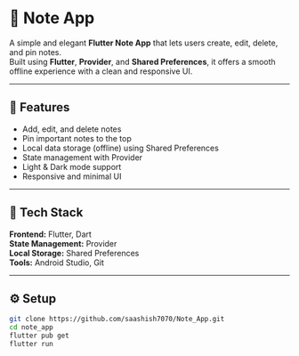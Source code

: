 # 📝 Note App

A simple and elegant **Flutter Note App** that lets users create, edit, delete, and pin notes.  
Built using **Flutter**, **Provider**, and **Shared Preferences**, it offers a smooth offline experience with a clean and responsive UI.

---

## 🚀 Features
- Add, edit, and delete notes  
- Pin important notes to the top  
- Local data storage (offline) using Shared Preferences  
- State management with Provider  
- Light & Dark mode support  
- Responsive and minimal UI  

---

## 🧩 Tech Stack
**Frontend:** Flutter, Dart  
**State Management:** Provider  
**Local Storage:** Shared Preferences  
**Tools:** Android Studio, Git  

---

## ⚙️ Setup
```bash
git clone https://github.com/saashish7070/Note_App.git
cd note_app
flutter pub get
flutter run
